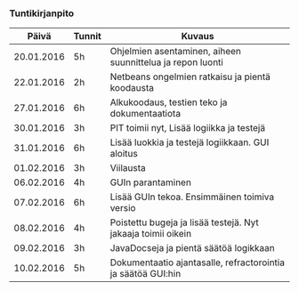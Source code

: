 ﻿### Tuntikirjanpito
Päivä | Tunnit | Kuvaus
--------------- | ----- | ------
20.01.2016 | 5h | Ohjelmien asentaminen, aiheen suunnittelua ja repon luonti
22.01.2016 | 2h | Netbeans ongelmien ratkaisu ja pientä koodausta
27.01.2016 | 6h | Alkukoodaus, testien teko ja dokumentaatiota
30.01.2016 | 3h | PIT toimii nyt, Lisää logiikka ja testejä
31.01.2016 | 6h | Lisää luokkia ja testejä logiikkaan. GUI aloitus
01.02.2016 | 3h | Viilausta
06.02.2016 | 4h | GUIn parantaminen
07.02.2016 | 6h | Lisää GUIn tekoa. Ensimmäinen toimiva versio
08.02.2016 | 4h | Poistettu bugeja ja lisää testejä. Nyt jakaaja toimii oikein
09.02.2016 | 3h | JavaDocseja ja pientä säätöä logikkaan
10.02.2016 | 5h | Dokumentaatio ajantasalle, refractorointia ja säätöä GUI:hin